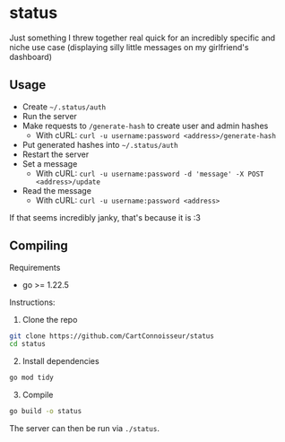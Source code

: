 # status

Just something I threw together real quick for an incredibly specific and niche use case (displaying silly little messages on my girlfriend's dashboard)

## Usage
- Create `~/.status/auth`
- Run the server
- Make requests to `/generate-hash` to create user and admin hashes
    - With cURL: `curl -u username:password <address>/generate-hash`
- Put generated hashes into `~/.status/auth`
- Restart the server
- Set a message
    - With cURL: `curl -u username:password -d 'message' -X POST <address>/update`
- Read the message
    - With cURL: `curl -u username:password <address>`

If that seems incredibly janky, that's because it is :3

## Compiling
Requirements
- go >= 1.22.5

Instructions:
1. Clone the repo
```bash
git clone https://github.com/CartConnoisseur/status
cd status
```
2. Install dependencies
```bash
go mod tidy
```

3. Compile
```bash
go build -o status
```

The server can then be run via `./status`.

